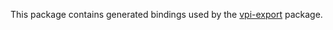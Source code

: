 This package contains generated bindings used by the [vpi-export](https://crates.io/crates/vpi_export) package.
